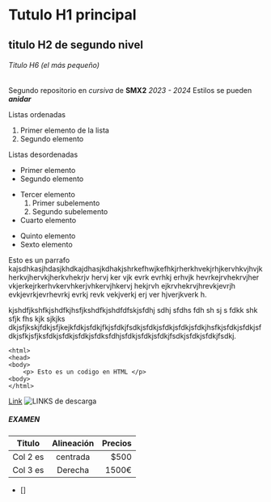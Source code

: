 # Tutulo H1 principal

## titulo H2 de segundo nivel

###### Titulo H6 (el más pequeño)

Segundo repositorio en _cursiva_ de __SMX2__ *2023 - 2024*
Estilos se pueden **_anidar_**

Listas ordenadas

1. Primer elemento de la lista
2. Segundo elemento

Listas desordenadas

* Primer elemento
* Segundo elemento
- Tercer elemento
    1. Primer subelemento
    2. Segundo subelemento
- Cuarto elemento
+ Quinto elemento
+ Sexto elemento

Esto es un parrafo kajsdhkasjhdasjkhdkajdhasjkdhakjshrkefhwjkefhkjrherkhvekjrhjkervhkvjhvjkherkvjhervkjherkvhekrjv hervj ker vjk evrk evrhkj erhvjk hevrkejrvhekrvjher vkjerkejrkerhvkervhkerjvhkervjhkervj hekjrvh ejkrvhekrvjhrevkjevrjh evkjevrkjevrhevrkj evrkj revk vekjverkj erj ver hjverjkverk h.

kjshdfjkshfkjshdfkjhsfjkshdfkjshdfdfskjsfdhj sdhj sfdhs fdh  sh sj s fdkk shk sfjk fhs kjk sjkjks dkjsfjkskjfdkjsfjkejkfdkjsfdkjfkjsfdkjfsdkjsfdkjsfdkjsfdkjsfdkjhsfkjsfdkjsfdkjsfdkjsfkjsfjksfdkjsfdkjsfdkjsfdksfdhjsfdkjsfdkjsfdkjfsdkjsfdkjsfdkjfsdkj.

```
<html>
<head>
<body>
    <p> Esto es un codigo en HTML </p>
<body>
</html> 
```

[Link](https://www.fje.edu/ca/jesuites-bellvitge "Enlace a la web del cole")
![LINKS 
de descarga](https://github.com/DrPol7/Repositorio2/blob/main/LinksDeDescarga.jpg "LINKS LINKS LINKS")


##### EXAMEN 
|Titulo |Alineación | Precios|
|---------|:---------:|----------:|
|Col 2 es|centrada|$500|
|Col 3 es|Derecha|1500€|
- []